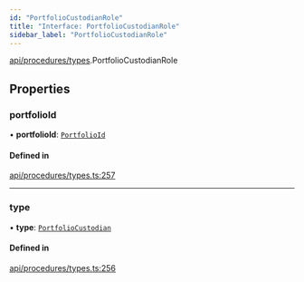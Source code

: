 ```yaml
---
id: "PortfolioCustodianRole"
title: "Interface: PortfolioCustodianRole"
sidebar_label: "PortfolioCustodianRole"
---
```


[api/procedures/types](../../../../../modules/API/Procedures/Types/Types.md).PortfolioCustodianRole

## Properties

### portfolioId

• **portfolioId**: [`PortfolioId`](../PortfolioId/PortfolioId.md)

#### Defined in

[api/procedures/types.ts:257](https://github.com/PolymeshAssociation/polymesh-sdk/blob/654b99c8d/src/api/procedures/types.ts#L257)

___

### type

• **type**: [`PortfolioCustodian`](../../../../../enums/API/Procedures/Types/RoleType/RoleType.md#portfoliocustodian)

#### Defined in

[api/procedures/types.ts:256](https://github.com/PolymeshAssociation/polymesh-sdk/blob/654b99c8d/src/api/procedures/types.ts#L256)
